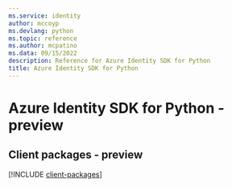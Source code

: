 ```yaml
---
ms.service: identity
author: mccoyp
ms.devlang: python
ms.topic: reference
ms.author: mcpatino
ms.data: 09/15/2022
description: Reference for Azure Identity SDK for Python
title: Azure Identity SDK for Python
---
```

# Azure Identity SDK for Python - preview

## Client packages - preview
[!INCLUDE [client-packages](identity-client-index.md)]